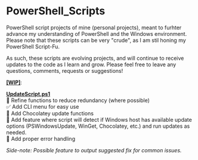 # PowerShell_Scripts
PowerShell script projects of mine (personal projects), meant to furhter advance my understanding of PowerShell and the Windows environment.
Please note that these scripts can be very "crude", as I am stil honing my PowerShell Script-Fu.

As such, these scripts are evolving projects, and will continue to receive updates to the code as I learn and grow.
Please feel free to leave any questions, comments, requests or suggestions!

<b><u>[WIP]</u></b>:<br>

  <u><b>UpdateScript.ps1</b></u><br>
  🚧  Refine functions to reduce redundancy (where possible)<br>
  ✅  Add CLI menu for easy use<br>
  🚧  Add Chocolatey update functions<br>
  🚧  Add feature where script will detect if Windows host has available update options (PSWindowsUpdate, WinGet, Chocolatey, etc.) and run updates as needed.<br>
  🚧  Add proper error handling<br>
  <td><i>Side-note: Possible feature to output suggested fix for common issues.</i></td>
